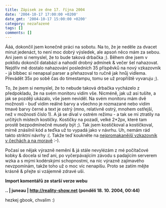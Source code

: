 ```yaml
---
title: Zápisek ze dne 17. října 2004
date: '2004-10-17 17:00:00 +0200'
date_gmt: '2004-10-17 15:00:00 +0200'
category: nezařazené
tags: []
comments: []
---
```

<p>Ááá, dokončil jsem konečně práci na sobotu. Na to, že je neděle za dvacet minut jedenáct, to není  moc dobrý výsledek, ale apsoń něco mám za sebou. Ani jsem si nemyslel, že to bude taková drbačka ;).  Během dne jsem v poklidu dokončil databázi a nahodil drobný admínek &amp; večer šel nahazovat.  Nejdřív mě dostalo nahazování posledních 35 příspěvků na nový vzkazovník - já blbbec si nenapsal  parser a přehazoval to ručně jak hnůj vidlema. Převádět 35x po sobě čas do timestampu, tomu se  už propříště vyvaruju ;).</p>
<p>To, že jsem si nemyslel, že to nebude taková drbačka vycházelo z předpokladu, že na svém monitoru  vidím vše. Nicméně, jak už asi tušíte, a jak se později ukázalo, vše jsem neviděl. Na svém monitoru  mám dvě možnosti - buď vidím reálné barvy a všechno je rozmazané nebo vidím tmavé barvy černé  a text je ostrý (mno, relativně ostrý, mnohem ostřejší, než v možnosti číslo 1). A já se díval  v ostrém režimu - a tak se mi ztratily na určitých místech kostičky. Kostičky na pozadí,  velké 2*2px, které tam prostě bezpodmínečně musely být ;). Tak jsem kostičkoval a kostičkoval,  mírně znásilnil kód a teďka už to vypadá jako v návrhu. Uh, nemám rád takto striktní návrhy :(.  Takže teď koukněte na <a href="http://www.bazooka.wz.cz/vzkazy/vzkazy.php">nejpromakanější vzkazovník v  čechách a na moravě</a> :-).</p>
<p>Počasí se nějak výrazně nemění &amp; já stále nevylézám z mé počítačové kobky &amp; docela si teď ani,  po vyčerpávajícím závodu s padajícím serverem wzka a s mými kodérskými schopnostmi, na nic výrazně zajímavého  nevzpomínám, takže toho už o moc víc nenapíšu. Proto se zatím mějte krásně &amp; přejte si vzájemně zdravé uši.</p>
<div class="import-komentaru">
<p><strong>Import komentářů ze starší verze webu</strong></p>
<div class="comment">
<p style="font-weight:bold"><span class="compredmet">..</span> | <span class="comname">juneau</span> |  <a href="http://reality-show.net">http://reality-show.net</a> (pondělí&nbsp;18.&nbsp;10.&nbsp;2004,&nbsp;00:44)</p>
<p>hezkej gbook, chvalim :) </p>
</div>
</div>
